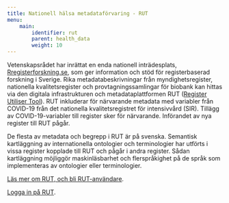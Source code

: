 ```yaml
---
title: Nationell hälsa metadataförvaring - RUT
menu:
    main:
        identifier: rut
        parent: health_data
        weight: 10
---
```


Vetenskapsrådet har inrättat en enda nationell inträdesplats, [Rregisterforskning.se](https://www.registerforskning.se/), som ger information och stöd för registerbaserad forskning i Sverige.
Rika metadatabeskrivningar från myndighetsregister, nationella kvalitetsregister och provtagningssamlingar för biobank kan hittas via den digitala infrastrukturen och metadataplattformen RUT ([Register Utiliser Tool](https://www.registerforskning.se/en/registers-in-sweden/easier-to-find-register-data-with-the-register-utiliser-tool/)).
RUT inkluderar för närvarande metadata med variabler från COVID-19 från det nationella kvalitetsregistret för intensivvård (SIR).
Tillägg av COVID-19-variabler till register sker för närvarande.
Införandet av nya register till RUT pågår.

De flesta av metadata och begrepp i RUT är på svenska.
Semantisk kartläggning av internationella ontologier och terminologier har utförts i vissa register kopplade till RUT och pågår i andra register.
Sådan kartläggning möjliggör maskinläsbarhet och flerspråkighet på de språk som implementeras av ontologier eller terminologier.

[Läs mer om RUT, och bli RUT-användare](https://www.registerforskning.se/sv/register-i-sverige/metadataverktyget-rut/).

[Logga in på RUT](https://rut.registerforskning.se/model.php).
